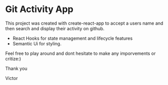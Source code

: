 # Git Activity App

This project was created with create-react-app to accept a users name and then search and display their activity on github. 
- React Hooks for state management and lifecycle features
- Semantic Ui for styling.

Feel free to play around and dont hesitate to make any imporvements or critize:)

Thank you

Victor

